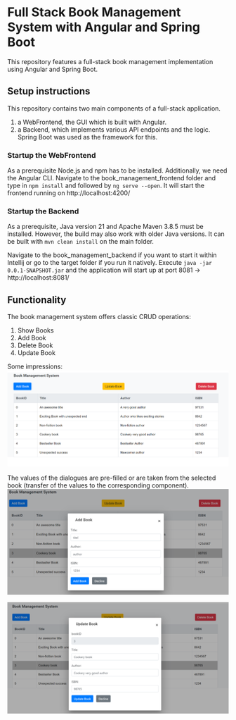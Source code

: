 # Full Stack Book Management System with Angular and Spring Boot
This repository features a full-stack book management implementation using Angular and Spring Boot.

## Setup instructions
This repository contains two main components of a full-stack application.  
1. a WebFrontend, the GUI which is built with Angular.
2. a Backend, which implements various API endpoints and the logic. Spring Boot was used as the framework for this.

### Startup the WebFrontend
As a prerequisite Node.js and npm has to be installed. Additionally, we need the Angular CLI.
Navigate to the book_management_frontend folder and type in ```npm install``` and followed by ```ng serve --open```. It will start the frontend running on http://localhost:4200/ 

### Startup the Backend
As a prerequisite, Java version 21 and Apache Maven 3.8.5 must be installed. However, the build may also work with older Java versions.
It can be built with ```mvn clean install``` on the main folder.

Navigate to the book_management_backend if you want to start it within Intellij or go to the target folder if you run it natively.
Execute ```java -jar 0.0.1-SNAPSHOT.jar``` and the application will start up at port 8081 -> http://localhost:8081/

## Functionality
The book management system offers classic CRUD operations:
1. Show Books
2. Add Book
3. Delete Book
4. Update Book

Some impressions:
<kbd>![image info](Book_Management_Overview.png "Book Management Overview")</kbd>

The values of the dialogues are pre-filled or are taken from the selected book (transfer of the values to the corresponding component).
<kbd>![image info](Add_Dialog.png "Add Book")</kbd>

<kbd>![image info](Update_Dialog.png "Update Book")</kbd>